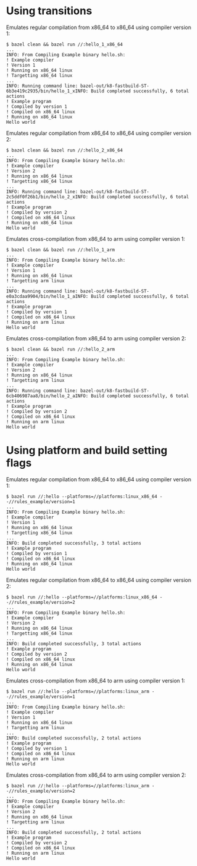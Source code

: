 # Using transitions

Emulates regular compilation from x86_64 to x86_64 using compiler version 1:

```
$ bazel clean && bazel run //:hello_1_x86_64
...
INFO: From Compiling Example binary hello.sh:
! Example compiler
! Version 1
! Running on x86_64 linux
! Targetting x86_64 linux
...
INFO: Running command line: bazel-out/k8-fastbuild-ST-6b3e419c2935/bin/hello_1_xINFO: Build completed successfully, 6 total actions
! Example program
! Compiled by version 1
! Compiled on x86_64 linux
! Running on x86_64 linux
Hello world
```

Emulates regular compilation from x86_64 to x86_64 using compiler version 2:

```
$ bazel clean && bazel run //:hello_2_x86_64
...
INFO: From Compiling Example binary hello.sh:
! Example compiler
! Version 2
! Running on x86_64 linux
! Targetting x86_64 linux
...
INFO: Running command line: bazel-out/k8-fastbuild-ST-2c5ddf0f26b1/bin/hello_2_xINFO: Build completed successfully, 6 total actions
! Example program
! Compiled by version 2
! Compiled on x86_64 linux
! Running on x86_64 linux
Hello world
```

Emulates cross-compilation from x86_64 to arm using compiler version 1:

```
$ bazel clean && bazel run //:hello_1_arm
...
INFO: From Compiling Example binary hello.sh:
! Example compiler
! Version 1
! Running on x86_64 linux
! Targetting arm linux
...
INFO: Running command line: bazel-out/k8-fastbuild-ST-e0a3cdaa9904/bin/hello_1_aINFO: Build completed successfully, 6 total actions
! Example program
! Compiled by version 1
! Compiled on x86_64 linux
! Running on arm linux
Hello world
```

Emulates cross-compilation from x86_64 to arm using compiler version 2:

```
$ bazel clean && bazel run //:hello_2_arm
...
INFO: From Compiling Example binary hello.sh:
! Example compiler
! Version 2
! Running on x86_64 linux
! Targetting arm linux
...
INFO: Running command line: bazel-out/k8-fastbuild-ST-6cb406987aa8/bin/hello_2_aINFO: Build completed successfully, 6 total actions
! Example program
! Compiled by version 2
! Compiled on x86_64 linux
! Running on arm linux
Hello world
```

# Using platform and build setting flags

Emulates regular compilation from x86_64 to x86_64 using compiler version 1:

```
$ bazel run //:hello --platforms=//platforms:linux_x86_64 --//rules_example/version=1
...
INFO: From Compiling Example binary hello.sh:
! Example compiler
! Version 1
! Running on x86_64 linux
! Targetting x86_64 linux
...
INFO: Build completed successfully, 3 total actions
! Example program
! Compiled by version 1
! Compiled on x86_64 linux
! Running on x86_64 linux
Hello world
```

Emulates regular compilation from x86_64 to x86_64 using compiler version 2:

```
$ bazel run //:hello --platforms=//platforms:linux_x86_64 --//rules_example/version=2
...
INFO: From Compiling Example binary hello.sh:
! Example compiler
! Version 2
! Running on x86_64 linux
! Targetting x86_64 linux
...
INFO: Build completed successfully, 3 total actions
! Example program
! Compiled by version 2
! Compiled on x86_64 linux
! Running on x86_64 linux
Hello world
```

Emulates cross-compilation from x86_64 to arm using compiler version 1:

```
$ bazel run //:hello --platforms=//platforms:linux_arm --//rules_example/version=1
...
INFO: From Compiling Example binary hello.sh:
! Example compiler
! Version 1
! Running on x86_64 linux
! Targetting arm linux
...
INFO: Build completed successfully, 2 total actions
! Example program
! Compiled by version 1
! Compiled on x86_64 linux
! Running on arm linux
Hello world
```

Emulates cross-compilation from x86_64 to arm using compiler version 2:

```
$ bazel run //:hello --platforms=//platforms:linux_arm --//rules_example/version=2
...
INFO: From Compiling Example binary hello.sh:
! Example compiler
! Version 2
! Running on x86_64 linux
! Targetting arm linux
...
INFO: Build completed successfully, 2 total actions
! Example program
! Compiled by version 2
! Compiled on x86_64 linux
! Running on arm linux
Hello world
```
